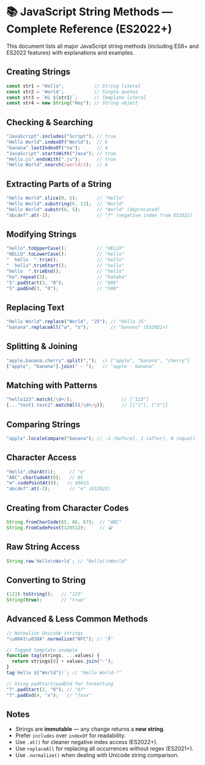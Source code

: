 # 📚 JavaScript String Methods — Complete Reference (ES2022+)

This document lists all major JavaScript string methods (including ES6+ and ES2022 features) with explanations and examples.

## Creating Strings
```javascript
const str1 = "Hello";           // String literal
const str2 = 'World';           // Single quotes
const str3 = `Hi ${str1}`;      // Template literal
const str4 = new String("Hey"); // String object
```

## Checking & Searching
```javascript
"JavaScript".includes("Script"); // true
"Hello World".indexOf("World");  // 6
"banana".lastIndexOf("na");      // 4
"JavaScript".startsWith("Java"); // true
"Hello.js".endsWith(".js");      // true
"Hello World".search(/world/i);  // 6
```

## Extracting Parts of a String
```javascript
"Hello World".slice(0, 5);       // "Hello"
"Hello World".substring(6, 11);  // "World"
"Hello World".substr(6, 5);      // "World" (deprecated)
"abcdef".at(-1);                 // "f" (negative index from ES2022)
```

## Modifying Strings
```javascript
"hello".toUpperCase();           // "HELLO"
"HELLO".toLowerCase();           // "hello"
"  hello  ".trim();              // "hello"
"  hello".trimStart();           // "hello"
"hello  ".trimEnd();             // "hello"
"ha".repeat(3);                  // "hahaha"
"5".padStart(3, "0");            // "005"
"5".padEnd(3, "0");              // "500"
```

## Replacing Text
```javascript
"Hello World".replace("World", "JS"); // "Hello JS"
"banana".replaceAll("a", "o");        // "bonono" (ES2021+)
```

## Splitting & Joining
```javascript
"apple,banana,cherry".split(",");  // ["apple", "banana", "cherry"]
["apple", "banana"].join(" - ");   // "apple - banana"
```

## Matching with Patterns
```javascript
"hello123".match(/\d+/);                  // ["123"]
[..."test1 test2".matchAll(/\d+/g)];      // [["1"], ["2"]]
```

## Comparing Strings
```javascript
"apple".localeCompare("banana"); // -1 (before), 1 (after), 0 (equal)
```

## Character Access
```javascript
"Hello".charAt(1);     // "e"
"ABC".charCodeAt(0);   // 65
"𐐷".codePointAt(0);   // 66615
"abcdef".at(-2);       // "e" (ES2022)
```

## Creating from Character Codes
```javascript
String.fromCharCode(65, 66, 67);  // "ABC"
String.fromCodePoint(128512);     // 😀
```

## Raw String Access
```javascript
String.raw`Hello\nWorld`; // "Hello\\nWorld"
```

## Converting to String
```javascript
(123).toString();   // "123"
String(true);       // "true"
```

## Advanced & Less Common Methods
```javascript
// Normalize Unicode strings
"\u0041\u030A".normalize("NFC"); // "Å"

// Tagged template example
function tag(strings, ...values) {
  return strings[0] + values.join("-");
}
tag`Hello ${"World"}!`; // "Hello World-!"

// Using padStart/padEnd for formatting
"7".padStart(2, "0"); // "07"
"7".padEnd(4, "x");   // "7xxx"
```

## Notes
- Strings are **immutable** — any change returns a **new string**.
- Prefer `includes` over `indexOf` for readability.
- Use `.at()` for cleaner negative index access (ES2022+).
- Use `replaceAll` for replacing all occurrences without regex (ES2021+).
- Use `.normalize()` when dealing with Unicode string comparison.